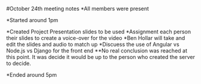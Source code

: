 #October 24th meeting notes
*All members were present

*Started around 1pm

*Created Project Presentation slides to be used
*Assignment each person their slides to create a voice-over for the video
*Ben Hollar will take and edit the slides and audio to match up
*Discuess the use of Angular vs Node.js vs Django for the front end
**No real conclusion was reached at this point. It was decide it would be up to the person who created the server to decide.

*Ended around 5pm
